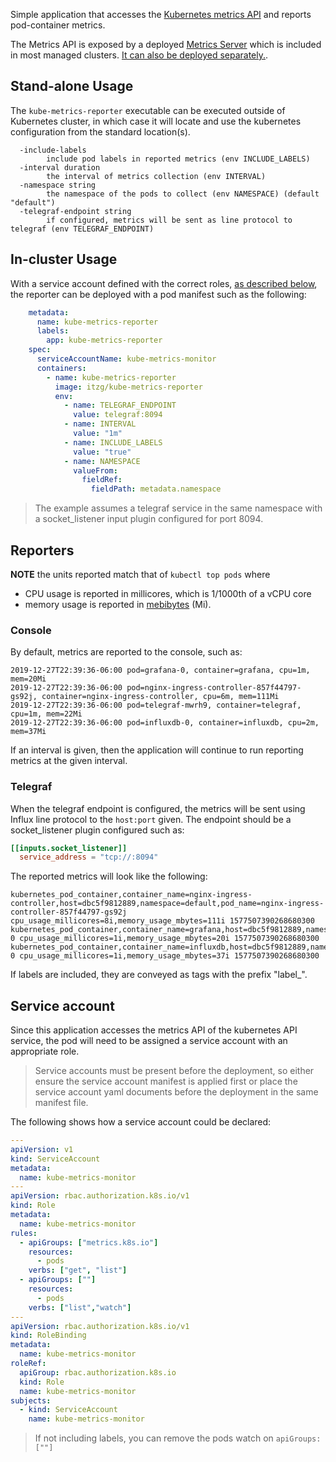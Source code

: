 Simple application that accesses the [Kubernetes metrics API](https://github.com/kubernetes/metrics) and reports pod-container metrics.

The Metrics API is exposed by a deployed [Metrics Server](https://kubernetes.io/docs/tasks/debug-application-cluster/resource-metrics-pipeline/#metrics-server) which is included in most managed clusters. [It can also be deployed separately.](https://github.com/kubernetes-sigs/metrics-server).

## Stand-alone Usage

The `kube-metrics-reporter` executable can be executed outside of Kubernetes cluster, in which case it will locate and use the kubernetes configuration from the standard location(s).

```
  -include-labels
    	include pod labels in reported metrics (env INCLUDE_LABELS)
  -interval duration
    	the interval of metrics collection (env INTERVAL)
  -namespace string
    	the namespace of the pods to collect (env NAMESPACE) (default "default")
  -telegraf-endpoint string
    	if configured, metrics will be sent as line protocol to telegraf (env TELEGRAF_ENDPOINT)
```

## In-cluster Usage

With a service account defined with the correct roles, [as described below](#service-account), the reporter can be deployed with a pod manifest such as the following:

```yaml
    metadata:
      name: kube-metrics-reporter
      labels:
        app: kube-metrics-reporter
    spec:
      serviceAccountName: kube-metrics-monitor
      containers:
        - name: kube-metrics-reporter
          image: itzg/kube-metrics-reporter
          env:
            - name: TELEGRAF_ENDPOINT
              value: telegraf:8094
            - name: INTERVAL
              value: "1m"
            - name: INCLUDE_LABELS
              value: "true"
            - name: NAMESPACE
              valueFrom:
                fieldRef:
                  fieldPath: metadata.namespace
```

> The example assumes a telegraf service in the same namespace with a socket_listener input plugin configured for port 8094.

## Reporters

**NOTE** the units reported match that of `kubectl top pods` where
- CPU usage is reported in millicores, which is 1/1000th of a vCPU core
- memory usage is reported in [mebibytes](https://en.wikipedia.org/wiki/Mebibyte) (Mi).

### Console

By default, metrics are reported to the console, such as:

```
2019-12-27T22:39:36-06:00 pod=grafana-0, container=grafana, cpu=1m, mem=20Mi
2019-12-27T22:39:36-06:00 pod=nginx-ingress-controller-857f44797-gs92j, container=nginx-ingress-controller, cpu=6m, mem=111Mi
2019-12-27T22:39:36-06:00 pod=telegraf-mwrh9, container=telegraf, cpu=1m, mem=22Mi
2019-12-27T22:39:36-06:00 pod=influxdb-0, container=influxdb, cpu=2m, mem=37Mi
```

If an interval is given, then the application will continue to run reporting metrics at the given interval. 

### Telegraf

When the telegraf endpoint is configured, the metrics will be sent using Influx line protocol to the `host:port` given. The endpoint should be a socket_listener plugin configured such as:

```toml
[[inputs.socket_listener]]
  service_address = "tcp://:8094"
```

The reported metrics will look like the following:
```
kubernetes_pod_container,container_name=nginx-ingress-controller,host=dbc5f9812889,namespace=default,pod_name=nginx-ingress-controller-857f44797-gs92j cpu_usage_millicores=8i,memory_usage_mbytes=111i 1577507390268680300
kubernetes_pod_container,container_name=grafana,host=dbc5f9812889,namespace=default,pod_name=grafana-0 cpu_usage_millicores=1i,memory_usage_mbytes=20i 1577507390268680300
kubernetes_pod_container,container_name=influxdb,host=dbc5f9812889,namespace=default,pod_name=influxdb-0 cpu_usage_millicores=1i,memory_usage_mbytes=37i 1577507390268680300
```

If labels are included, they are conveyed as tags with the prefix "label_".

## Service account

Since this application accesses the metrics API of the kubernetes API service, the pod will need to be assigned a service account with an appropriate role. 

> Service accounts must be present before the deployment, so either ensure the service account manifest is applied first or place the service account yaml documents before the deployment in the same manifest file.

The following shows how a service account could be declared:

```yaml
---
apiVersion: v1
kind: ServiceAccount
metadata:
  name: kube-metrics-monitor
---
apiVersion: rbac.authorization.k8s.io/v1
kind: Role
metadata:
  name: kube-metrics-monitor
rules:
  - apiGroups: ["metrics.k8s.io"]
    resources:
      - pods
    verbs: ["get", "list"]
  - apiGroups: [""]
    resources:
      - pods
    verbs: ["list","watch"]
---
apiVersion: rbac.authorization.k8s.io/v1
kind: RoleBinding
metadata:
  name: kube-metrics-monitor
roleRef:
  apiGroup: rbac.authorization.k8s.io
  kind: Role
  name: kube-metrics-monitor
subjects:
  - kind: ServiceAccount
    name: kube-metrics-monitor
```

> If not including labels, you can remove the pods watch on `apiGroups:[""]`
